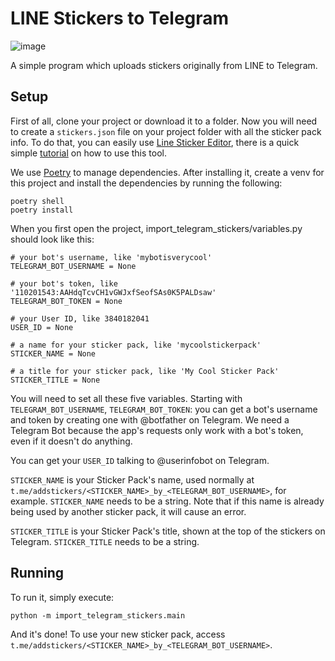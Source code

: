 # LINE Stickers to Telegram
![image](https://user-images.githubusercontent.com/95940523/160180035-b3eb62c8-3732-468f-ba27-18910bfde38f.png)

A simple program which uploads stickers originally from LINE to Telegram.

## Setup
First of all, clone your project or download it to a folder. Now you will need to create a `stickers.json` file on your project folder with all the sticker pack info. To do that, you can easily use <a href="https://github.com/line-stickers/LineStickersEditor/releases/tag/latest/">Line Sticker Editor</a>, there is a quick simple <a href="https://line-stickers.github.io/">tutorial</a> on how to use this tool.

We use [Poetry](https://python-poetry.org/docs/#installation) to manage dependencies. After installing it, create a venv for this project and install the dependencies by running the following:
```
poetry shell
poetry install
```

When you first open the project, import_telegram_stickers/variables.py should look like this:
```
# your bot's username, like 'mybotisverycool'
TELEGRAM_BOT_USERNAME = None 

# your bot's token, like '110201543:AAHdqTcvCH1vGWJxfSeofSAs0K5PALDsaw'
TELEGRAM_BOT_TOKEN = None 

# your User ID, like 3840182041
USER_ID = None 

# a name for your sticker pack, like 'mycoolstickerpack'
STICKER_NAME = None 

# a title for your sticker pack, like 'My Cool Sticker Pack'
STICKER_TITLE = None 
```
You will need to set all these five variables. Starting with `TELEGRAM_BOT_USERNAME`, `TELEGRAM_BOT_TOKEN`: you can get a bot's username and token by creating one with @botfather on Telegram. We need a Telegram Bot because the app's requests only work with a bot's token, even if it doesn't do anything.

You can get your `USER_ID` talking to @userinfobot on Telegram.

`STICKER_NAME` is your Sticker Pack's name, used normally at `t.me/addstickers/<STICKER_NAME>_by_<TELEGRAM_BOT_USERNAME>`, for example. `STICKER_NAME` needs to be a string.
Note that if this name is already being used by another sticker pack, it will cause an error.

`STICKER_TITLE` is your Sticker Pack's title, shown at the top of the stickers on Telegram. `STICKER_TITLE` needs to be a string.

## Running
To run it, simply execute:

`python -m import_telegram_stickers.main`

And it's done! To use your new sticker pack, access `t.me/addstickers/<STICKER_NAME>_by_<TELEGRAM_BOT_USERNAME>`.
